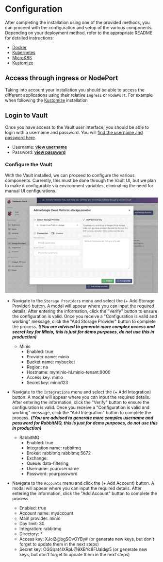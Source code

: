 # Configuration

After completing the installation using one of the provided methods, you can proceed with the configuration and setup of the various components. Depending on your deployment method, refer to the appropriate README for detailed instructions:

- [Docker](./README.docker.md)
- [Kubernetes](./README.kubernetes.md)
- [MicroK8S](./README.microk8s.md)
- [Kustomize](./README.kustomize.md)

## Access through ingress or NodePort

Taking into account your installation you should be able to access the different applications using their relative `Ingress` or `NodePort`. For example when following the [Kustomize](./README.kustomize.md) installation

## Login to Vault

Once you have access to the Vault user interface, you should be able to login with a username and password. You will [find the username and password here](https://github.com/kerberos-io/deployment/blob/main/kerberos-vault-deployment.yaml#L36-L39).

- Username: [**view username**](https://github.com/kerberos-io/deployment/blob/main/kerberos-vault-deployment.yaml#L36-L37)
- Password: [**view password**](https://github.com/kerberos-io/deployment/blob/main/kerberos-vault-deployment.yaml#L38-L39)

### Configure the Vault

With the Vault installed, we can proceed to configure the various components. Currently, this must be done through the Vault UI, but we plan to make it configurable via environment variables, eliminating the need for manual UI configurations.

![Configure Vault](./assets/images/configure-vault.gif)

- Navigate to the `Storage Providers` menu and select the (+ Add Storage Provider) button. A modal will appear where you can input the required details. After entering the information, click the "Verify" button to ensure the configuration is valid. Once you receive a "Configuration is valid and working" message, click the "Add Storage Provider" button to complete the process. **_(!You are advised to generate more complex access and secret key for Minio, this is just for demo purposes, do not use this in production)_**

  - Minio
    - Enabled: true
    - Provider name: minio
    - Bucket name: mybucket
    - Region: na
    - Hostname: myminio-hl.minio-tenant:9000
    - Access key: minio
    - Secret key: minio123

- Navigate to the `Integrations` menu and select the (+ Add Integration) button. A modal will appear where you can input the required details. After entering the information, click the "Verify" button to ensure the configuration is valid. Once you receive a "Configuration is valid and working" message, click the "Add Integration" button to complete the process. **_(!You are advised to generate more complex username and password for RabbitMQ, this is just for demo purposes, do not use this in production)_**

  - RabbitMQ
    - Enabled: true
    - Integration name: rabbitmq
    - Broker: rabbitmq.rabbitmq:5672
    - Exchange: <empty>
    - Queue: data-filtering
    - Username: yourusername
    - Password: yourpassword

- Navigate to the `Accounts` menu and click the (+ Add Account) button. A modal will appear where you can input the required details. After entering the information, click the "Add Account" button to complete the process.

  - Enabled: true
  - Account name: myaccount
  - Main provider: minio
  - Day limit: 30
  - Integration: rabbitmq
  - Directory: \*
  - Access key: XJoi2@bgSOvOYBy# (or generate new keys, but don't forget to update them in the next steps)
  - Secret key: OGGqat4lXRpL@9XBYc8FUaId@5 (or generate new keys, but don't forget to update them in the next steps)
